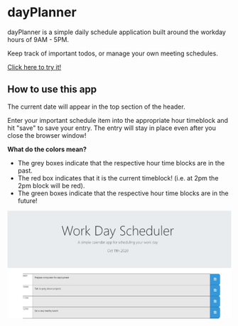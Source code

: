 # dayPlanner
dayPlanner is a simple daily schedule application built around the workday hours of 9AM - 5PM.

Keep track of important todos, or manage your own meeting schedules.

[Click here to try it!](https://cpusillo.github.io/dayPlanner/)

## How to use this app
The current date will appear in the top section of the header.

Enter your important schedule item into the appropriate hour timeblock and hit "save" to save your entry. The entry will stay in place even after you close the browser window!

**What do the colors mean?**
* The grey boxes indicate that the respective hour time blocks are in the past.
* The red box indicates that it is the current timeblock! (i.e. at 2pm the 2pm block will be red).
* The green boxes indicate that the respective hour time blocks are in the future! 

![Image of application](https://github.com/cpusillo/dayPlanner/blob/main/assets/img/screenshot-1.jpg)
